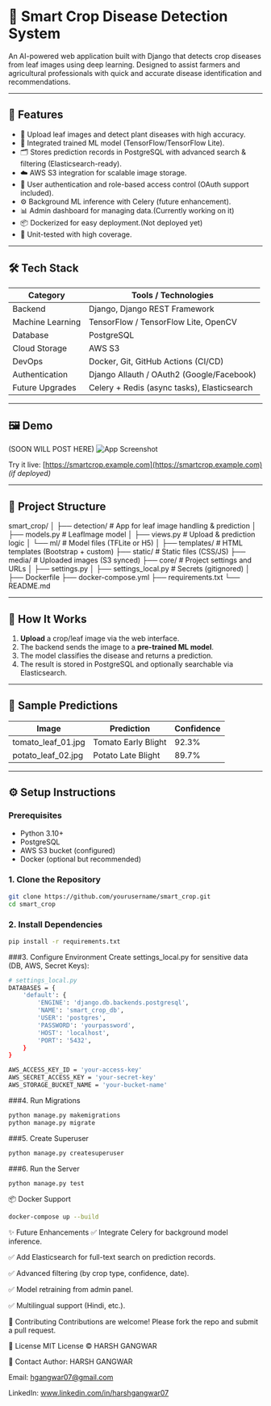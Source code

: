 # 🌾 Smart Crop Disease Detection System

An AI-powered web application built with Django that detects crop diseases from leaf images using deep learning. Designed to assist farmers and agricultural professionals with quick and accurate disease identification and recommendations.

---

## 🚀 Features

- 🌿 Upload leaf images and detect plant diseases with high accuracy.
- 🤖 Integrated trained ML model (TensorFlow/TensorFlow Lite).
- 🗂️ Stores prediction records in PostgreSQL with advanced search & filtering (Elasticsearch-ready).
- ☁️ AWS S3 integration for scalable image storage.
- 🔐 User authentication and role-based access control (OAuth support included).
- ⚙️ Background ML inference with Celery (future enhancement).
- 📊 Admin dashboard for managing data.(Currently working on it)
- 📦 Dockerized for easy deployment.(Not deployed yet)
- 🧪 Unit-tested with high coverage.

---

## 🛠️ Tech Stack

| Category         | Tools / Technologies                         |
|------------------|----------------------------------------------|
| Backend          | Django, Django REST Framework                |
| Machine Learning | TensorFlow / TensorFlow Lite, OpenCV         |
| Database         | PostgreSQL                                   |
| Cloud Storage    | AWS S3                                       |
| DevOps           | Docker, Git, GitHub Actions (CI/CD)          |
| Authentication   | Django Allauth / OAuth2 (Google/Facebook)    |
| Future Upgrades  | Celery + Redis (async tasks), Elasticsearch  |

---

## 🖼️ Demo

(SOON WILL POST HERE)
![App Screenshot](https://your-screenshot-url-if-any)

Try it live: [https://smartcrop.example.com](https://smartcrop.example.com) *(if deployed)*

---

## 📂 Project Structure

smart_crop/
│
├── detection/ # App for leaf image handling & prediction
│ ├── models.py # LeafImage model
│ ├── views.py # Upload & prediction logic
│ └── ml/ # Model files (TFLite or H5)
│
├── templates/ # HTML templates (Bootstrap + custom)
├── static/ # Static files (CSS/JS)
├── media/ # Uploaded images (S3 synced)
├── core/ # Project settings and URLs
│ ├── settings.py
│ ├── settings_local.py # Secrets (gitignored)
│
├── Dockerfile
├── docker-compose.yml
├── requirements.txt
└── README.md


---

## 🧠 How It Works

1. **Upload** a crop/leaf image via the web interface.
2. The backend sends the image to a **pre-trained ML model**.
3. The model classifies the disease and returns a prediction.
4. The result is stored in PostgreSQL and optionally searchable via Elasticsearch.

---

## 📸 Sample Predictions

| Image                          | Prediction         | Confidence |
|-------------------------------|--------------------|------------|
| tomato_leaf_01.jpg            | Tomato Early Blight| 92.3%      |
| potato_leaf_02.jpg            | Potato Late Blight | 89.7%      |

---

## ⚙️ Setup Instructions

### Prerequisites

- Python 3.10+
- PostgreSQL
- AWS S3 bucket (configured)
- Docker (optional but recommended)

### 1. Clone the Repository

```bash
git clone https://github.com/yourusername/smart_crop.git
cd smart_crop
````
### 2. Install Dependencies
```bash
pip install -r requirements.txt
```
###3. Configure Environment
Create settings_local.py for sensitive data (DB, AWS, Secret Keys):
```bash
# settings_local.py
DATABASES = {
    'default': {
        'ENGINE': 'django.db.backends.postgresql',
        'NAME': 'smart_crop_db',
        'USER': 'postgres',
        'PASSWORD': 'yourpassword',
        'HOST': 'localhost',
        'PORT': '5432',
    }
}

AWS_ACCESS_KEY_ID = 'your-access-key'
AWS_SECRET_ACCESS_KEY = 'your-secret-key'
AWS_STORAGE_BUCKET_NAME = 'your-bucket-name'
```
###4. Run Migrations
```bash
python manage.py makemigrations
python manage.py migrate
```
###5. Create Superuser
```bash
python manage.py createsuperuser
```
###6. Run the Server
```bash
python manage.py test
```

📦 Docker Support
```bash
docker-compose up --build
```

✨ Future Enhancements
✅ Integrate Celery for background model inference.

✅ Add Elasticsearch for full-text search on prediction records.

✅ Advanced filtering (by crop type, confidence, date).

✅ Model retraining from admin panel.

✅ Multilingual support (Hindi, etc.).

🤝 Contributing
Contributions are welcome! Please fork the repo and submit a pull request.

📜 License
MIT License © HARSH GANGWAR

📧 Contact
Author: HARSH GANGWAR

Email: hgangwar07@gmail.com

LinkedIn: www.linkedin.com/in/harshgangwar07




